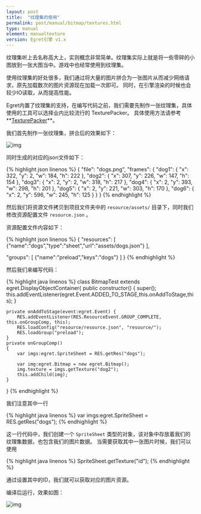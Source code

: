 ```yaml
---
layout: post
title:  "纹理集的使用"
permalink: post/manual/bitmap/textures.html
type: manual
element: manualtexture
version: Egret引擎 v1.x
---
```


纹理集听上去名称高大上，实则概念非常简单。纹理集实际上就是将一些零碎的小图放到一张大图当中。游戏中也经常使用到纹理集。

使用纹理集的好处很多，我们通过将大量的图片拼合为一张图片从而减少网络请求，原先加载数次的图片资源现在加载一次即可。
同时，在引擎渲染的时候也会较少IO读取，从而提高性能。

Egret内置了纹理集的支持，在编写代码之前，我们需要先制作一张纹理集，具体使用的工具可以选择业内比较流行的 TexturePacker。
具体使用方法请参考**<a href="{{site.baseurl}}/post/tools/othertools/texturepacker.html" target="_blank">TexturePacker</a>**。

我们首先制作一张纹理集，拼合后的效果如下：

![img]({{site.baseurl}}/assets/img/bitmaptextures1.png)

同时生成的对应的json文件如下：

{% highlight json linenos %}
{
    "file": "dogs.png",
    "frames": {
        "dog1": {
            "x": 322,
            "y": 2,
            "w": 184,
            "h": 222
        },
        "dog2": {
            "x": 307,
            "y": 226,
            "w": 147,
            "h": 154
        },
        "dog3": {
            "x": 2,
            "y": 2,
            "w": 318,
            "h": 217
        },
        "dog4": {
            "x": 2,
            "y": 393,
            "w": 298,
            "h": 201
        },
        "dog5": {
            "x": 2,
            "y": 221,
            "w": 303,
            "h": 170
        },
        "dog6": {
            "x": 2,
            "y": 596,
            "w": 245,
            "h": 125
        }
    }
}
{% endhighlight %}

然后我们将资源文件拷贝到项目文件夹中的 `resource/assets/` 目录下，同时我们修改资源配置文件 `resource.json` 。

资源配置文件内容如下：

{% highlight json linenos %}
{
"resources":
	[
		{"name":"dogs","type":"sheet","url":"assets/dogs.json"}
	],

"groups":
	[
        {"name":"preload","keys":"dogs"}
	]
}
{% endhighlight %}

然后我们来编写代码：


{% highlight java linenos %}
class BitmapTest extends egret.DisplayObjectContainer{
    public constructor()
    {
        super();
        this.addEventListener(egret.Event.ADDED_TO_STAGE,this.onAddToStage,this);
    }

    private onAddToStage(event:egret.Event) {
        RES.addEventListener(RES.ResourceEvent.GROUP_COMPLETE, this.onGroupComp, this);
        RES.loadConfig("resource/resource.json", "resource/");
        RES.loadGroup("preload");
    }
    private onGroupComp()
    {
        var imgs:egret.SpriteSheet = RES.getRes("dogs");

        var img:egret.Bitmap = new egret.Bitmap();
        img.texture = imgs.getTexture("dog2");
        this.addChild(img);
    }
}
{% endhighlight %}

我们注意其中一行

{% highlight java linenos %}
var imgs:egret.SpriteSheet = RES.getRes("dogs");
{% endhighlight %}

这一行代码中，我们创建一个 `SpriteSheet` 类型的对象，该对象中存放着我们的纹理集数据，也包含我们的图片数据。
当需要获取其中一张图片时候，我们可以使用 

{% highlight java linenos %}
SpriteSheet.getTexture("id");
{% endhighlight %}

通过设置其中的ID，我们就可以获取对应的图片资源。

编译后运行，效果如图：

![img]({{site.baseurl}}/assets/img/bitmaptextures2.png)